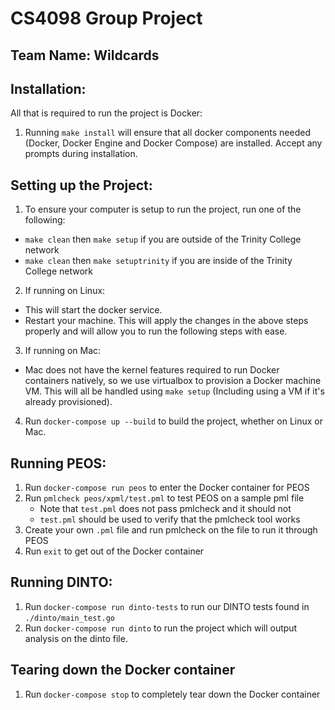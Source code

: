 # CS4098 Group Project
## Team Name: Wildcards

## Installation:

All that is required to run the project is Docker:

1. Running `make install` will ensure that all docker components needed (Docker, Docker Engine and Docker Compose) are installed. Accept any prompts during installation.

## Setting up the Project:

1. To ensure your computer is setup to run the project, run one of the following:
 * `make clean` then `make setup` if you are outside of the Trinity College network
 * `make clean` then `make setuptrinity` if you are inside of the Trinity College network
2. If running on Linux:
 * This will start the docker service. 
 * Restart your machine. This will apply the changes in the above steps properly and will allow you to run the following steps with ease.
3. If running on Mac:
  * Mac does not have the kernel features required to run Docker containers natively, so we use virtualbox to provision a Docker machine VM. This will all be handled using `make setup` (Including using a VM if it's already provisioned).
4. Run `docker-compose up --build` to build the project, whether on Linux or Mac.

## Running PEOS:

1. Run `docker-compose run peos` to enter the Docker container for PEOS
2. Run `pmlcheck peos/xpml/test.pml` to test PEOS on a sample pml file
   * Note that `test.pml` does not pass pmlcheck and it should not
   * `test.pml` should be used to verify that the pmlcheck tool works
3. Create your own `.pml` file and run pmlcheck on the file to run it through PEOS
4. Run `exit` to get out of the Docker container

## Running DINTO:

1. Run `docker-compose run dinto-tests` to run our DINTO tests found in `./dinto/main_test.go`
2. Run `docker-compose run dinto` to run the project which will output analysis on the dinto file.

## Tearing down the Docker container

1. Run `docker-compose stop` to completely tear down the Docker container
